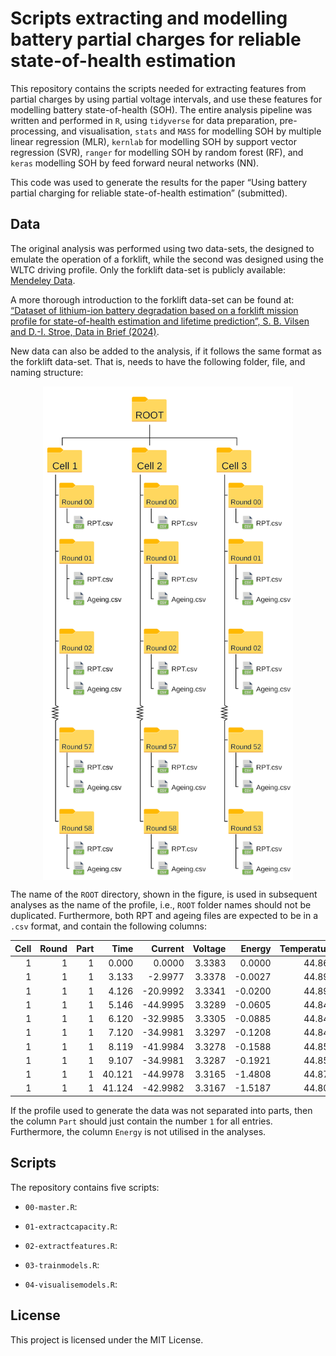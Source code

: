 # Scripts extracting and modelling battery partial charges for reliable state-of-health estimation

This repository contains the scripts needed for extracting features from
partial charges by using partial voltage intervals, and use these
features for modelling battery state-of-health (SOH). The entire
analysis pipeline was written and performed in `R`, using `tidyverse`
for data preparation, pre-processing, and visualisation, `stats` and
`MASS` for modelling SOH by multiple linear regression (MLR), `kernlab`
for modelling SOH by support vector regression (SVR), `ranger` for
modelling SOH by random forest (RF), and `keras` modelling SOH by feed
forward neural networks (NN).

This code was used to generate the results for the paper “Using battery
partial charging for reliable state-of-health estimation” (submitted).

## Data

The original analysis was performed using two data-sets, the designed to
emulate the operation of a forklift, while the second was designed using
the WLTC driving profile. Only the forklift data-set is publicly
available: [Mendeley Data](https://doi.org/10.17632/yz4pttm73n.2).

A more thorough introduction to the forklift data-set can be found at:
[“Dataset of lithium-ion battery degradation based on a forklift mission
profile for state-of-health estimation and lifetime prediction”, S. B.
Vilsen and D.-I. Stroe, Data in Brief
(2024)](https://www.sciencedirect.com/science/article/pii/S2352340923009228).

New data can also be added to the analysis, if it follows the same
format as the forklift data-set. That is, needs to have the following
folder, file, and naming structure:

<img src="Figures/folders.png" width="400px" style="display: block; margin: auto;" />

The name of the `ROOT` directory, shown in the figure, is used in
subsequent analyses as the name of the profile, i.e., `ROOT` folder
names should not be duplicated. Furthermore, both RPT and ageing files
are expected to be in a `.csv` format, and contain the following
columns:

| Cell | Round | Part |   Time |  Current | Voltage |  Energy | Temperature |
|-----:|------:|-----:|-------:|---------:|--------:|--------:|------------:|
|    1 |     1 |    1 |  0.000 |   0.0000 |  3.3383 |  0.0000 |      44.862 |
|    1 |     1 |    1 |  3.133 |  -2.9977 |  3.3378 | -0.0027 |      44.892 |
|    1 |     1 |    1 |  4.126 | -20.9992 |  3.3341 | -0.0200 |      44.892 |
|    1 |     1 |    1 |  5.146 | -44.9995 |  3.3289 | -0.0605 |      44.847 |
|    1 |     1 |    1 |  6.120 | -32.9985 |  3.3305 | -0.0885 |      44.847 |
|    1 |     1 |    1 |  7.120 | -34.9981 |  3.3297 | -0.1208 |      44.847 |
|    1 |     1 |    1 |  8.119 | -41.9984 |  3.3278 | -0.1588 |      44.853 |
|    1 |     1 |    1 |  9.107 | -34.9981 |  3.3287 | -0.1921 |      44.853 |
|    1 |     1 |    1 | 40.121 | -44.9978 |  3.3165 | -1.4808 |      44.871 |
|    1 |     1 |    1 | 41.124 | -42.9982 |  3.3167 | -1.5187 |      44.802 |

If the profile used to generate the data was not separated into parts,
then the column `Part` should just contain the number `1` for all
entries. Furthermore, the column `Energy` is not utilised in the
analyses.

## Scripts

The repository contains five scripts:

-   `00-master.R`:

-   `01-extractcapacity.R`:

-   `02-extractfeatures.R`:

-   `03-trainmodels.R`:

-   `04-visualisemodels.R`:

## License

This project is licensed under the MIT License.
